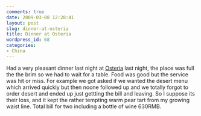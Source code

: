 ```yaml
---
comments: true
date: 2009-03-08 12:28:41
layout: post
slug: dinner-at-osteria
title: Dinner at Osteria
wordpress_id: 68
categories:
- China
---
```


Had a very pleasant dinner last night at [Osteria](http://www.smartshanghai.com/venue/4150/Osteria_shanghai) last night, the place was full the the brim so we had to wait for a table. Food was good but the service was hit or miss. For example we got asked if we wanted the desert menu which arrived quickly but then noone followed up and we totally forgot to order desert and ended up just gettting the bill and leaving. So I suppose its their loss, and it kept the rather tempting warm pear tart from my growing waist line. Total bill for two including a bottle of wine 630RMB.
